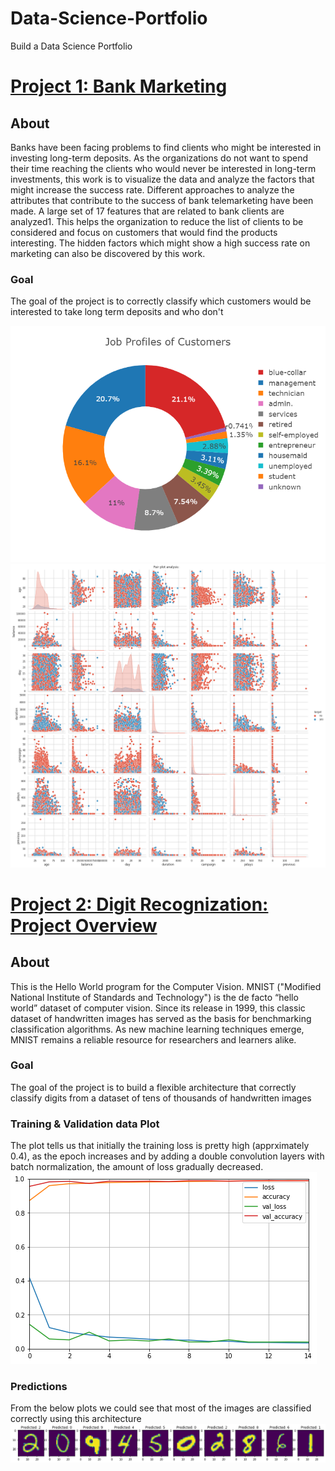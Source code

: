 # Data-Science-Portfolio
Build a Data Science Portfolio

# [Project 1: Bank Marketing](https://github.com/Fazleem/Bank_Marketting)

## About
Banks have been facing problems to find clients who might be interested in investing long-term deposits. As the organizations do not want to spend their time reaching the clients who would never be interested in long-term investments, this work is to visualize the data and analyze the factors that might increase the success rate. Different approaches to analyze the attributes that contribute to the success of bank telemarketing have been made. A large set of 17 features that are related to bank clients are analyzed1. This helps the organization to reduce the list of clients to be considered and focus on customers that would find the products interesting. The hidden factors which might show a high success rate on marketing can also be discovered by this work.

### Goal
The goal of the project is to correctly classify which customers would be interested to take long term deposits and who don't

 ![Job Profiles of Customers](/images/Job_Profiles.png)![Pairplot analysis of Numerical Data](/images/pairplot_analysis.png)


# [Project 2: Digit Recognization: Project Overview](https://github.com/Fazleem/Digit_Recognizer)

## About
This is the Hello World program for the Computer Vision. MNIST ("Modified National Institute of Standards and Technology") is the de facto “hello world” dataset of computer vision. Since its release in 1999, this classic dataset of handwritten images has served as the basis for benchmarking classification algorithms. As new machine learning techniques emerge, MNIST remains a reliable resource for researchers and learners alike.

### Goal
The goal of the project is to build a flexible architecture that correctly classify digits from a dataset of tens of thousands of handwritten images


### Training & Validation data Plot
The plot tells us that initially the training loss is pretty high (apprximately 0.4), as the epoch increases and by adding a double convolution layers with batch normalization, the amount of loss gradually decreased.
![training_and_validation plots](/images/training_and_validation.png)

### Predictions
From the below plots we could see that most of the images are classified correctly using this architecture
![predictions](/images/predictions.png)
